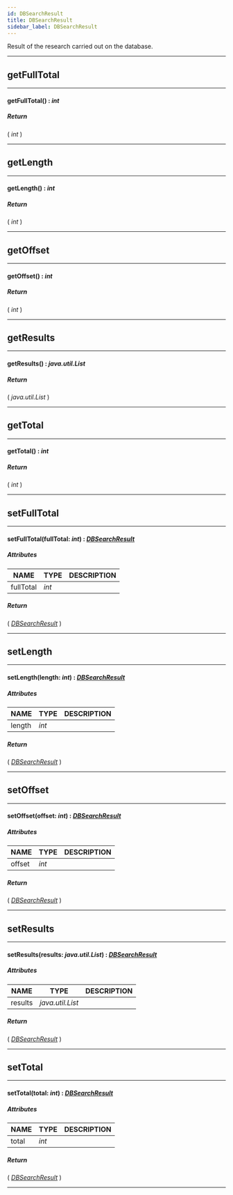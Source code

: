 ```yaml
---
id: DBSearchResult
title: DBSearchResult
sidebar_label: DBSearchResult
---
```


Result of the research carried out on the database.

---

## getFullTotal

---

#### getFullTotal() : _int_
##### Return

( _int_ )


---

## getLength

---

#### getLength() : _int_
##### Return

( _int_ )


---

## getOffset

---

#### getOffset() : _int_
##### Return

( _int_ )


---

## getResults

---

#### getResults() : _java.util.List_
##### Return

( _java.util.List_ )


---

## getTotal

---

#### getTotal() : _int_
##### Return

( _int_ )


---

## setFullTotal

---

#### setFullTotal(fullTotal: _int_) : _[DBSearchResult](../../objects/DBSearchResult)_
##### Attributes

| NAME | TYPE | DESCRIPTION |
|---|---|---|
| fullTotal | _int_ |   |

##### Return

( _[DBSearchResult](../../objects/DBSearchResult)_ )


---

## setLength

---

#### setLength(length: _int_) : _[DBSearchResult](../../objects/DBSearchResult)_
##### Attributes

| NAME | TYPE | DESCRIPTION |
|---|---|---|
| length | _int_ |   |

##### Return

( _[DBSearchResult](../../objects/DBSearchResult)_ )


---

## setOffset

---

#### setOffset(offset: _int_) : _[DBSearchResult](../../objects/DBSearchResult)_
##### Attributes

| NAME | TYPE | DESCRIPTION |
|---|---|---|
| offset | _int_ |   |

##### Return

( _[DBSearchResult](../../objects/DBSearchResult)_ )


---

## setResults

---

#### setResults(results: _java.util.List_) : _[DBSearchResult](../../objects/DBSearchResult)_
##### Attributes

| NAME | TYPE | DESCRIPTION |
|---|---|---|
| results | _java.util.List_ |   |

##### Return

( _[DBSearchResult](../../objects/DBSearchResult)_ )


---

## setTotal

---

#### setTotal(total: _int_) : _[DBSearchResult](../../objects/DBSearchResult)_
##### Attributes

| NAME | TYPE | DESCRIPTION |
|---|---|---|
| total | _int_ |   |

##### Return

( _[DBSearchResult](../../objects/DBSearchResult)_ )


---

